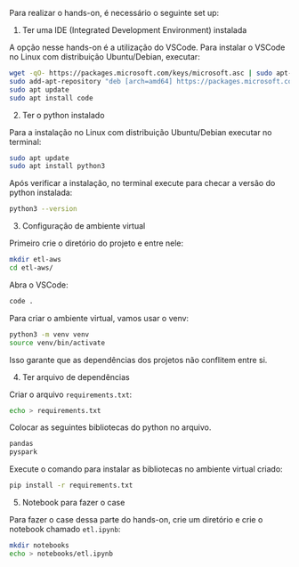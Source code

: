 Para realizar o hands-on, é necessário o seguinte set up:

1) Ter uma IDE (Integrated Development Environment) instalada

A opção nesse hands-on é a utilização do VSCode. Para instalar o VSCode no Linux com distribuição Ubuntu/Debian, executar:

```bash
wget -qO- https://packages.microsoft.com/keys/microsoft.asc | sudo apt-key add -
sudo add-apt-repository "deb [arch=amd64] https://packages.microsoft.com/repos/vscode stable main"
sudo apt update
sudo apt install code
```

2) Ter o python instalado

Para a instalação no Linux com distribuição Ubuntu/Debian executar no terminal:

```bash
sudo apt update
sudo apt install python3
```

Após verificar a instalação, no terminal execute para checar a versão do python instalada:

```bash
python3 --version
```

3) Configuração de ambiente virtual

Primeiro crie o diretório do projeto e entre nele:

```bash
mkdir etl-aws
cd etl-aws/
```

Abra o VSCode:

```bash
code .
```

Para criar o ambiente virtual, vamos usar o venv:

```bash
python3 -m venv venv
source venv/bin/activate
```

Isso garante que as dependências dos projetos não conflitem entre si.

4) Ter arquivo de dependências

Criar o arquivo `requirements.txt`:

```bash
echo > requirements.txt
```

Colocar as seguintes bibliotecas do python no arquivo.

```txt
pandas
pyspark
```

Execute o comando para instalar as bibliotecas no ambiente virtual criado:

```bash
pip install -r requirements.txt  
```

5) Notebook para fazer o case

Para fazer o case dessa parte do hands-on, crie um diretório e crie o notebook chamado `etl.ipynb`:

```bash
mkdir notebooks
echo > notebooks/etl.ipynb
```
